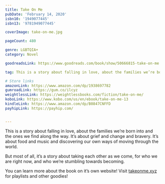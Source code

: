 ```yaml
---
title: Take On Me
pubDate: 'February 14, 2020'
isbn10: '1949077445'
isbn13: '9781949077445'

coverImage: take-on-me.jpg

pageCount: 480

genre: LGBTQIA+
category: Novel

goodreadsLink: https://www.goodreads.com/book/show/50666815-take-on-me

tag: This is a story about falling in love, about the families we’re born into and the ones we find along the way. It’s about grief and change and bravery. It’s about food and music and discovering our own ways of moving through the world.

# Store links
amazonLink: https://www.amazon.com/dp/1938697782
gumroadLink: https://gum.co/ilcyz
weightlessLink: https://weightlessbooks.com/fiction/take-on-me/
koboLink: https://www.kobo.com/us/en/ebook/take-on-me-13
kindleLink: https://www.amazon.com/dp/B0847CNFFD
payhipLink: https://payhip.com/


---
```

This is a story about falling in love, about the families we’re born into and the ones we find along the way. It’s about grief and change and bravery. It’s about food and music and discovering our own ways of moving through the world.

But most of all, it’s a story about taking each other as we come, for who we are right now, and who we’re stumbling towards becoming.

You can learn more about the book on it’s own website! Visit <a href="https://takeonme.xyz/">takeonme.xyz</a> for playlists and other goodies!